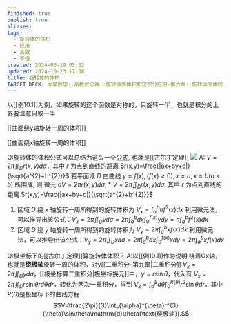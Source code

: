 ```yaml
---
finished: true
publish: true
aliases: 
tags:
  - 旋转体的体积
  - 应用
  - 高数
  - 不懂
created: 2024-03-19 03:32
updated: 2024-10-23 17:06
title: 旋转体的体积
TARGET DECK: 大学数学::高数武忠祥::旋转体面体积和定积分应用-第六章::旋转体的体积
---
```

以[[例10.1]]为例，如果旋转的这个函数是对称的，只旋转一半，也就是积分的上界要注意只取一半

[[曲面绕y轴旋转一周的体积]]

[[曲面绕x轴旋转一周的体积]]

Q:旋转体的体积公式可以总结为这么一个[公式](https://www.bilibili.com/video/BV11s4y1X79K), 也就是[[古尔丁定理]]
![](https://img.hwenyi.tech/202403192204928.webp)
A: $V=2\pi \iint_{D}r(x,y)d\sigma$，其中 $r$ 为点到直线的距离 $r(x,y)=\frac{|ax+by+c|}{\sqrt{a^{2}+b^{2}}}$
若平面域 $D$ 由曲线 $y=f(x), (f(x)\ge0), x=a, x=b (a<b)$ 所围成, 则 
微元 $dV=2\pi r(x,y)d\sigma$, * $V=2\pi\iint_{D}r(x,y)d\sigma$, 其中 $r$ 为点到直线的距离 $r(x,y)=\frac{|ax+by+c|}{\sqrt{a^{2}+b^{2}}}$
1. 区域 $D$ 绕 $x$ 轴旋转一周所得到的旋转体积为 $V_x=\int_{a}^{b}\pi f^{2}(x)dx$
利用微元法，可以推导出该公式：$V_x=2\pi \iint_{D}yd\sigma=2\pi \int_{a}^{b}dx\int_{0}^{f(x)}ydy=\pi\int_{a}^{b}f^{2}(x)dx$
2. 区域 $D$ 绕 $y$ 轴旋转一周所得到的旋转体积为
$V_y=2\pi\int_{a}^{b}xf(x)dx$
利用微元法，可以推导出该公式：$V_y=2\pi \iint_{D}xd\sigma=2\pi \int_{a}^{b}dx\int_{0}^{f(x)}xdy=2\pi\int_{a}^{b}xf(x)dx$

Q:极坐标下的[[古尔丁定理]]算旋转体体积？
A:以[[例10.1]]作为说明
绕着Ox轴，也就是**绕极轴**旋转一周的体积，对y[[二重积分-第九章|二重积分]]
$V_{x}=2\pi \iint_{D}yd\sigma$，[[极坐标算二重积分|极坐标换元]]中，$y=r\sin\theta$，代入有
$V_{x}=2\pi \iint_{D}r\sin\theta r d\theta dr$，转化为两次一重积分，得到
$V_{x}=\int_{\alpha}^{\beta}d\theta\int_{0}^{R(\theta)}r^{2}\sin\theta dr$，其中$R(\theta)$是极坐标下的曲线方程
$$V=\frac{2\pi}{3}\int_{\alpha}^{\beta}r^{3}(\theta)\sin\theta\mathrm{d}\theta(\text{绕极轴}).$$
